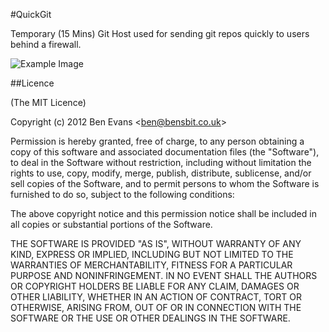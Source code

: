 #QuickGit

Temporary (15 Mins) Git Host used for sending git repos quickly to users behind a firewall.

![Example Image](http://cl.ly/image/35012d3G2N0f/Screen%20Shot%202012-10-06%20at%2012.41.04.png)

##Licence

(The MIT Licence)

Copyright (c) 2012 Ben Evans &lt;ben@bensbit.co.uk&gt;

Permission is hereby granted, free of charge, to any person obtaining a copy of this software and associated documentation files (the "Software"), to deal in the Software without restriction, including without limitation the rights to use, copy, modify, merge, publish, distribute, sublicense, and/or sell copies of the Software, and to permit persons to whom the Software is furnished to do so, subject to the following conditions:

The above copyright notice and this permission notice shall be included in all copies or substantial portions of the Software.

THE SOFTWARE IS PROVIDED "AS IS", WITHOUT WARRANTY OF ANY KIND, EXPRESS OR IMPLIED, INCLUDING BUT NOT LIMITED TO THE WARRANTIES OF MERCHANTABILITY, FITNESS FOR A PARTICULAR PURPOSE AND NONINFRINGEMENT. IN NO EVENT SHALL THE AUTHORS OR COPYRIGHT HOLDERS BE LIABLE FOR ANY CLAIM, DAMAGES OR OTHER LIABILITY, WHETHER IN AN ACTION OF CONTRACT, TORT OR OTHERWISE, ARISING FROM, OUT OF OR IN CONNECTION WITH THE SOFTWARE OR THE USE OR OTHER DEALINGS IN THE SOFTWARE.